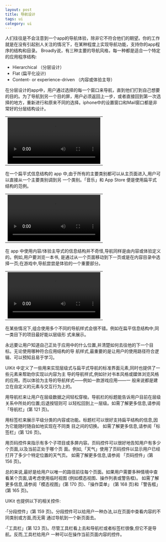 ```yaml
---
layout: post
title: 导航设计
tags: ui
category: ui
---
```

人们往往是不会注意到一个app的导航体验，除非它不符合他们的期望。你的工作就是在没有引起别人关注的情况下，在某种程度上实现导航功能，支持你的app程序的结构和目录。
Broadly说，有三种主要的导航风格，每一种都是适合一个特定的应用程序结构:

- Hierarchical （分层设计）
- Flat			(扁平化设计)
- Content- or experience-driven （内容或体验主导）

在分层设计的app中，用户通过选择的每一个窗口来导航，直到他们打到自己想要的目的。为了导航到另一个目的屏，用户必须返回上一步，或者直接回到第一次选择的地方，重新进行和原来不同的选择。iphone中的设置窗口和Mail窗口都是非常好的分层结构设计。

<table align="center">
	<tr>
		<td>
			<video controls>
	<source src="https://developer.apple.com/library/ios/documentation/userexperience/conceptual/mobilehig/Art/navigation_hierarchy.m4v" type="video/mp4" >
</video>
		</td>
	</tr>
</table>

在一个扁平式信息结构的 app 中,由于所有的主要类别都可以从主页面进入,用户可以直接从一个主要类别调到另 一个类别。「音乐」和 App Store 便是使用扁平式结构的范例。<table align="center">
	<tr>
		<td>
			<video controls>
	<source src="https://developer.apple.com/library/ios/documentation/userexperience/conceptual/mobilehig/Art/navigation_flat.m4v" type="video/mp4" >
</video>
		</td>
	</tr>
</table>

在 app 中使用内容/体验主导式的信息结构并不奇怪,导航同样是由内容或体验定义的。例如,用户要浏览一本书, 是通过从一个页面移动到下一页或是在内容目录中选择一页;在游戏中,导航尝尝是体验的一个重要部分。<table align="center">
	<tr>
		<td>
			<video controls>
	<source src="https://developer.apple.com/library/ios/documentation/userexperience/conceptual/mobilehig/Art/navigation_contents.m4v" type="video/mp4" >
</video>
		</td>
	</tr>
</table>


在某些情况下,组合使用多个不同的导航样式会很不错。例如在扁平信息结构中,同一类目下的项目最好能以层级形 式来展示。
永远要让用户知道自己正处于应用中的什么位置,并清楚如何去往他的下一个目标。无论使用哪种符合应用结构的导 航样式,最重要的是让用户的使用路径符合逻辑、可以预知且易于学习。
UIKit 中定义了一些用来实现层级式与扁平式导航的标准界面元素,同时也提供了一些元素来帮助你实现以内容为主 导的导航样式,例如针对书本风格或媒体浏览风格的应用。而以体验为主导的导航样式——例如一款游戏应用——一 般来说都是建立在自定义的元素与交互行为上的。
用导航栏来让用户在层级数据之间轻松穿梭。导航栏的标题能告诉用户目前在层级关系中所处的位置;后退按钮则可 以轻松回到上一层级。如需了解更多信息,请参阅「导航栏」(第 121 页)。
用标签栏来展示平级分类的内容或功能。标题栏可以很好支持扁平结构的信息,因为它能随时随自如地实现在不同类 目之间的切换。 如需了解更多信息,请参阅「标签栏」(第 126 页)。
用页码控件来指示有多个子项目或多屏内容。页码控件可以很好地告知用户有多少个页面,以及当前正处于哪个页 面。例如,「天气」使用了页码控件以显示用户已经打开了多少个特定位置的天气页。 如需了解更多信息,请参阅 「页码控件」(第 156 页)。
总的来说,最好是给用户以唯一的路径前往每个页面。如果用户需要多种情境中查看某个页面,请考虑使用临时视图 (例如模态视图、操作列表或警告框)。 如需了解更多信息,请参阅「模态视图」(第 170 页)、「操作菜单」 (第 168 页)和「警告框」(第 165 页)。
UIKit 也提供以下的相关控件:
·「分段控件」(第 159 页)。分段控件可以给用户一种办法,以在页面中查看内容的不同类别或方面,而无需 通过导航到一个新页面去。
·「工具栏」(第 123 页)。尽管工具栏看上去和导航栏或者标签栏很像,但它不是导航。反而,工具栏给用户 一种可以在操作当前页面内容的控件。
